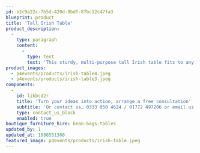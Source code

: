 ```yaml
---
id: b2c9a22c-7b5d-420d-9bdf-87bc12c47fa3
blueprint: product
title: 'Tall Irish Table'
product_description:
  -
    type: paragraph
    content:
      -
        type: text
        text: 'This sturdy, multi-purpose tall Irish table fits to any theme, offering maximum functionality with a classic finish.'
product_images:
  - p4events/products/irish-table4.jpeg
  - p4events/products/irish-table3.jpeg
components:
  -
    id: likbcd2r
    title: 'Turn your ideas into action, arrange a free consultation'
    subtitle: 'Or contact us… 0333 050 4624 / 01772 497206 or email us: info@p4events.co.uk'
    type: contact_us_block
    enabled: true
boutique_furniture_hire: bean-bags-tables
updated_by: 1
updated_at: 1686551360
featured_image: p4events/products/irish-table.jpeg
---
```

